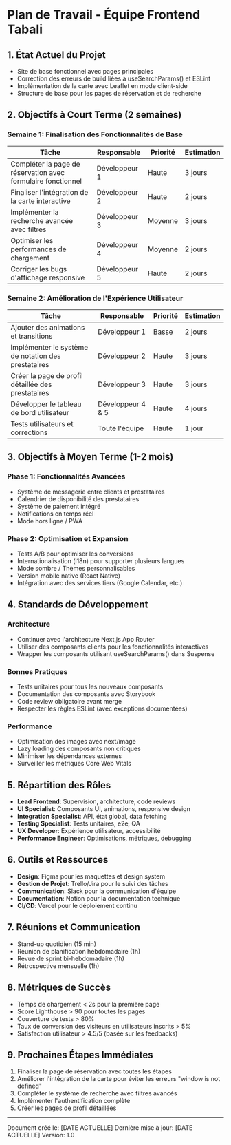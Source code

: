 # Plan de Travail - Équipe Frontend Tabali

## 1. État Actuel du Projet

- Site de base fonctionnel avec pages principales
- Correction des erreurs de build liées à useSearchParams() et ESLint
- Implémentation de la carte avec Leaflet en mode client-side
- Structure de base pour les pages de réservation et de recherche

## 2. Objectifs à Court Terme (2 semaines)

### Semaine 1: Finalisation des Fonctionnalités de Base

| Tâche | Responsable | Priorité | Estimation |
|-------|-------------|----------|------------|
| Compléter la page de réservation avec formulaire fonctionnel | Développeur 1 | Haute | 3 jours |
| Finaliser l'intégration de la carte interactive | Développeur 2 | Haute | 2 jours |
| Implémenter la recherche avancée avec filtres | Développeur 3 | Moyenne | 3 jours |
| Optimiser les performances de chargement | Développeur 4 | Moyenne | 2 jours |
| Corriger les bugs d'affichage responsive | Développeur 5 | Haute | 2 jours |

### Semaine 2: Amélioration de l'Expérience Utilisateur

| Tâche | Responsable | Priorité | Estimation |
|-------|-------------|----------|------------|
| Ajouter des animations et transitions | Développeur 1 | Basse | 2 jours |
| Implémenter le système de notation des prestataires | Développeur 2 | Haute | 3 jours |
| Créer la page de profil détaillée des prestataires | Développeur 3 | Haute | 3 jours |
| Développer le tableau de bord utilisateur | Développeur 4 & 5 | Haute | 4 jours |
| Tests utilisateurs et corrections | Toute l'équipe | Haute | 1 jour |

## 3. Objectifs à Moyen Terme (1-2 mois)

### Phase 1: Fonctionnalités Avancées

- Système de messagerie entre clients et prestataires
- Calendrier de disponibilité des prestataires
- Système de paiement intégré
- Notifications en temps réel
- Mode hors ligne / PWA

### Phase 2: Optimisation et Expansion

- Tests A/B pour optimiser les conversions
- Internationalisation (i18n) pour supporter plusieurs langues
- Mode sombre / Thèmes personnalisables
- Version mobile native (React Native)
- Intégration avec des services tiers (Google Calendar, etc.)

## 4. Standards de Développement

### Architecture

- Continuer avec l'architecture Next.js App Router
- Utiliser des composants clients pour les fonctionnalités interactives
- Wrapper les composants utilisant useSearchParams() dans Suspense

### Bonnes Pratiques

- Tests unitaires pour tous les nouveaux composants
- Documentation des composants avec Storybook
- Code review obligatoire avant merge
- Respecter les règles ESLint (avec exceptions documentées)

### Performance

- Optimisation des images avec next/image
- Lazy loading des composants non critiques
- Minimiser les dépendances externes
- Surveiller les métriques Core Web Vitals

## 5. Répartition des Rôles

- **Lead Frontend**: Supervision, architecture, code reviews
- **UI Specialist**: Composants UI, animations, responsive design
- **Integration Specialist**: API, état global, data fetching
- **Testing Specialist**: Tests unitaires, e2e, QA
- **UX Developer**: Expérience utilisateur, accessibilité
- **Performance Engineer**: Optimisations, métriques, debugging

## 6. Outils et Ressources

- **Design**: Figma pour les maquettes et design system
- **Gestion de Projet**: Trello/Jira pour le suivi des tâches
- **Communication**: Slack pour la communication d'équipe
- **Documentation**: Notion pour la documentation technique
- **CI/CD**: Vercel pour le déploiement continu

## 7. Réunions et Communication

- Stand-up quotidien (15 min)
- Réunion de planification hebdomadaire (1h)
- Revue de sprint bi-hebdomadaire (1h)
- Rétrospective mensuelle (1h)

## 8. Métriques de Succès

- Temps de chargement < 2s pour la première page
- Score Lighthouse > 90 pour toutes les pages
- Couverture de tests > 80%
- Taux de conversion des visiteurs en utilisateurs inscrits > 5%
- Satisfaction utilisateur > 4.5/5 (basée sur les feedbacks)

## 9. Prochaines Étapes Immédiates

1. Finaliser la page de réservation avec toutes les étapes
2. Améliorer l'intégration de la carte pour éviter les erreurs "window is not defined"
3. Compléter le système de recherche avec filtres avancés
4. Implémenter l'authentification complète
5. Créer les pages de profil détaillées

---

Document créé le: [DATE ACTUELLE]
Dernière mise à jour: [DATE ACTUELLE]
Version: 1.0